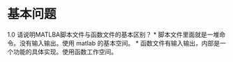 # 基本问题

1.0 请说明MATLBA脚本文件与函数文件的基本区别？
    * 脚本文件里面就是一堆命令。没有输入输出。使用 matlab 的基本空间。
    * 函数文件有输入输出，内部是一个功能的具体实现。使用函数工作空间。
